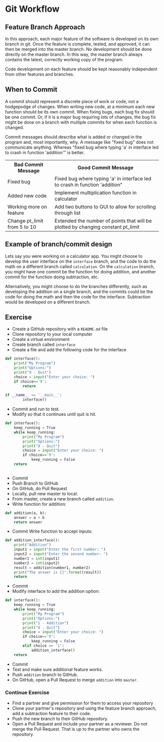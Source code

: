 # Git Workflow
## Feature Branch Approach
In this approach, each major feature of the software is developed on its own
branch in git.  Once the feature is complete, tested, and approved, it can
then be merged into the master branch.  No development should be done directly
on the master branch.  In this way, the master branch always contains the 
latest, correctly working copy of the program.

Code development on each feature should be kept reasonably independent from 
other features and branches.

## When to Commit
A commit should represent a discrete piece of work or code, not a hodgepodge
of changes.  When writing new code, at a minimum each new function should be
its own commit.  When fixing bugs, each bug fix should be one commit.  Or, if
it is a major bug requiring lots of changes, the bug fix might be done on a
branch with multiple commits for when each function is changed.

Commit messages should describe what is added or changed in the program and,
most importantly, why.  A message like "fixed bug" does not
communicate anything.  Whereas "fixed bug where typing 'a' in interface led
to crash in function 'addition'" is better.  

<table>
<tr>
<th>Bad Commit Message</th>
<th>Good Commit Message</th>
</tr>

<tr>
<td>Fixed bug</td>
<td>Fixed bug where typing 'a' in interface led to crash in function 'addition"</td>
</tr>

<tr>
<td>Added new code</td>
<td>Implement multiplication function in calculator</td>
</tr>

<tr>
<td> Working more on feature</td>
<td> Add two buttons to GUI to allow for scrolling through list</td>
</tr>

<tr>
<td>Change pt_limit from 5 to 10</td>
<td>Extended the number of points that will be plotted by changing constant pt_limit</td>
</tr>
<table>

## Example of branch/commit design
Lets say you were working on a calculator app.  You might choose to develop
the user interface on the `interface` branch, and the code to do the math on 
a different branch called `calculation`.  On the `calculation` branch, you 
might have one commit be the function for doing addition, and another commit
for the function doing subtraction, etc.

Alternatively, you might choose to do the branches differently, such as
developing the addition on a single branch, and the commits could be the code
for doing the math and then the code for the interface.  Subtraction would be
developed on a different branch.

## Exercise

* Create a GitHub repository with a `README.md` file
* Clone repository to your local computer
* Create a virtual environment
* Create branch called `interface`
* Create a file and add the following code for the interface
```python
def interface():
    print("My Program")
    print("Options:")
    print("9 - Quit")
    choice = input("Enter your choice: ")
    if choice=='9':
        return
   
if __name__ == '__main__':
        interface()
```
* Commit and run to test.
* Modify so that it continues until quit is hit.
```python
def interface():
    keep_running = True
    while keep_running:
        print("My Program")
        print("Options:")
        print("9 - Quit")
        choice = input("Enter your choice: ")
        if choice=='9':
            keep_running = False
    return
   
```
* Commit
* Push Branch to GitHub
* On GitHub, do Pull Request
* Locally, pull new master to local.
* From master, create a new branch called `addition`.
* Write function for addition:
```python
def addition(a, b):
    answer = a + b
    return answer
```
* Commit
Write function to accept inputs:
```python
def addition_interface():
    print("Addition")
    input1 = input("Enter the first number: ")
    input2 = input("Enter the second number: ")
    number1 = int(input1)
    number2 = int(input2)
    result = addition(number1, number2)
    print("The answer is {}".format(result))
    return

```
* Commit
* Modify interface to add the addition option:
```python
def interface():
    keep_running = True
    while keep_running:
        print("My Program")
        print("Options:")
        print("1 - Addition")
        print("9 - Quit")
        choice = input("Enter your choice: ")
        if choice=='9':
            keep_running = False
        elif choice == '1':
            addition_interface()
    return
```
* Commit
* Test and make sure additional feature works.
* Push `addition` branch to GitHub.
* On GitHub, open a Pull Request to merge `addition` into `master`.

### Continue Exercise
* Find a partner and give permission for them to access your repository
* Clone your partner's repository and using the feature branch approach, add
a subtraction feature to their code.
* Push the new branch to their GitHub repository.
* Open a Pull Request and include your partner as a reviewer.  Do not merge
the Pull Request.  That is up to the partner who owns the repository.



